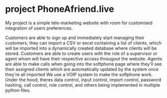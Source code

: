 # project PhoneAfriend.live
 My project is a simple tele-marketing website with room for customised integration of users preferences.
 
 Customers are able to sign up and immediately start managing their customers, they can import a CSV or excel containing a list of clients, which will be imported into a dynamically created database where clients will be stored. 
 Customers are able to create users with the role of a supervisor or agent whom will have their respective access througout the website.
 Agents are able to make calls when going into the softphone page where they'll see their assigned clients which are automatically updated by the system once they're all imported
We use a VOIP system to make the softphone work.
Under the hood, theres data control, input control, import control, password hashing, call control, role control, and others being implemented in multiple python files.
